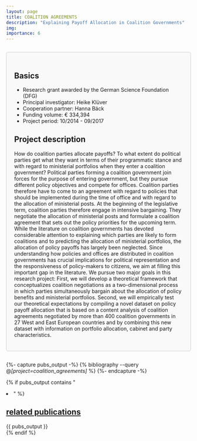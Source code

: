 ```yaml
---
layout: page
title: COALITION AGREEMENTS
description: "Explaining Payoff Allocation in Coalition Governments"
img: 
importance: 6
---
```


<div style="border: 1px solid #ccc; border-radius: 5px; padding: 1.5em; margin: 2em 0; background-color: #f9f9f9;">

  <h2>Basics</h2>
    <ul>
      <li>Research grant awarded by the German Science Foundation (DFG)</li>
      <li>Principal investigator: Heike Klüver</li>
      <li>Cooperation partner: Hanna Bäck</li>
      <li>Funding volume: € 334,394</li>
      <li>Project period: 10/2014 - 09/2017</li>
    </ul>

  <h2>Project description</h2>
    <p>How do coalition parties allocate payoffs? To what extent do political parties get what they want in terms of their programmatic stance and with regard to ministerial portfolios when they enter a coalition government? Political parties forming a coalition government join forces for the purpose of entering government, but they pursue different policy objectives and compete for offices. Coalition parties therefore have to come to an agreement with regard to policies that should be implemented during the time of office and with regard to the allocation of ministerial posts. At the beginning of the legislative term, coalition parties therefore engage in intensive bargaining. They negotiate the allocation of ministerial posts and formulate a coalition agreement that sets out the policy priorities for the upcoming term. While the literature on coalition governments has devoted considerable attention to explaining which parties are likely to form coalitions and to predicting the allocation of ministerial portfolios, the allocation of policy payoffs has largely been neglected. Since understanding how policies and offices are distributed in coalition governments has crucial implications for political representation and the responsiveness of policy-makers to citizens, we aim at filling this important gap in the literature. We pursue two major goals in this research project: First, we will develop a theoretical framework that conceptualizes coalition negotiations as a two-dimensional process in which parties simultaneously bargain about the allocation of policy benefits and ministerial portfolios. Second, we will empirically test our theoretical expectations by compiling a novel dataset on policy payoff allocation that is based on a content analysis of coalition agreements negotiated by more than 400 coalition governments in 27 West and East European countries and by combining this new dataset with information on portfolio allocation, cabinet and party characteristics.</p>

</div>

{%- capture pubs_output -%}
  {% bibliography --query @*[project=coalition_agreements]* %}
{%- endcapture -%}

{% if pubs_output contains "<li>" %}
  <div>
    <h2>
      <a href="{{ '/publications/' | relative_url }}" style="color: inherit">
        related publications
      </a>
    </h2>
    <div class="publications">
      {{ pubs_output }}
    </div>
  </div>
{% endif %}